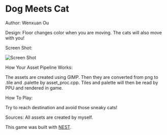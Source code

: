 # Dog Meets Cat

Author: Wenxuan Ou

Design: Floor changes color when you are moving. The cats will also move with you!

Screen Shot:

![Screen Shot](screenshot.png)

How Your Asset Pipeline Works:

The assets are created using GIMP. Then they are converted from png to .tile and .palette by asset_proc.cpp. Tiles and palette will then be read by PPU and rendered in game.

How To Play:

Try to reach destination and avoid those sneaky cats!

Sources: All assets are created by myself.

This game was built with [NEST](NEST.md).

